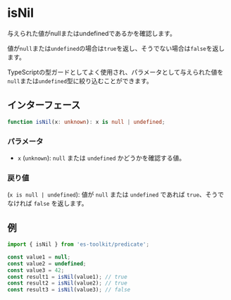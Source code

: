 # isNil

与えられた値がnullまたはundefinedであるかを確認します。

値が`null`または`undefined`の場合は`true`を返し、そうでない場合は`false`を返します。

TypeScriptの型ガードとしてよく使用され、パラメータとして与えられた値を`null`または`undefined`型に絞り込むことができます。

## インターフェース

```typescript
function isNil(x: unknown): x is null | undefined;
```

### パラメータ

- `x` (`unknown`): `null` または `undefined` かどうかを確認する値。

### 戻り値

(`x is null | undefined`): 値が `null` または `undefined` であれば `true`、そうでなければ `false` を返します。

## 例

```typescript
import { isNil } from 'es-toolkit/predicate';

const value1 = null;
const value2 = undefined;
const value3 = 42;
const result1 = isNil(value1); // true
const result2 = isNil(value2); // true
const result3 = isNil(value3); // false
```
